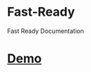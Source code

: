 # Fast-Ready
Fast Ready Documentation


# <a href="https://abdallah-shaltout.github.io/fast-ready/" target="_blank">Demo</a>


